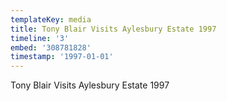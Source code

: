 ```yaml
---
templateKey: media
title: Tony Blair Visits Aylesbury Estate 1997
timeline: '3'
embed: '308781828'
timestamp: '1997-01-01'
---
```

Tony Blair Visits Aylesbury Estate 1997
